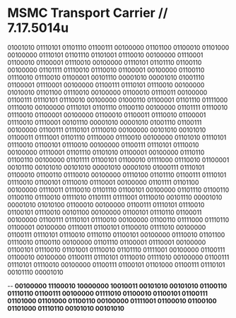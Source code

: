 # MSMC Transport Carrier // 7.17.5014u
01001010 01110101 01101110 01100111 00100000 01101100 01100010 01101000 00100000 01110101 01101110 01101001 01110010 00100000 01110001 01100010 01100001 01110010 00100000 01110101 01101110 01100110 00100000 01101111 01110010 01110010 01100001 00100000 01100110 01110010 01110010 01100001 00101110 00001010 00001010 01001110 01100001 01110001 00100000 01100111 01110101 01110010 00100000 01010010 01101100 01110010 00100000 01100010 01110011 00100000 01100111 01110101 01110010 00100000 01000110 01100001 01101110 01111000 01110010 00100000 01110101 01101110 01100110 00100000 01101111 01110010 01110010 01100001 00100000 01100010 01100011 01110010 01100001 01110010 01110001 00101110 00001010 00001010 01001110 01100111 00100000 01100111 01110101 01110010 00100000 00101010 00101010 01100011 01111001 01101110 01110000 01110010 00100000 01101010 01110101 01110010 01100101 01110010 00100000 01100111 01110101 01110010 00100000 01110001 01101110 01101010 01100001 00100000 01110110 01100110 00100000 01101111 01100101 01100010 01111000 01110010 01100001 00101110 00101010 00101010 00001010 00001010 01000111 01110101 01100010 01100110 01110010 00100000 01110100 01101110 01100111 01110101 01110010 01100101 01110010 01110001 00100000 01101111 01101100 00100000 01110011 01110010 01101110 01100101 00100000 01101110 01100110 01100110 01110010 01111010 01101111 01111001 01110010 00101110 00001010 00001010 01010100 01100010 00100000 01100111 01110101 01110010 01100101 01110010 00101100 00100000 01100101 01110110 01100011 00100000 01100111 01110101 01110010 00100000 01100110 01111000 01110110 01100001 00100000 01110011 01100101 01100010 01111010 00100000 01100111 01110101 01110010 01110110 01100101 00100000 01110010 01101100 01110010 01100110 00100000 01101110 01100001 01110001 00100000 01100101 01110010 01101001 01110010 01101110 01111001 00100000 01100111 01100010 00100000 01100111 01110101 01110010 01111010 00100000 01100111 01110101 01110010 00100000 01100111 01100101 01101000 01100111 01110101 00101110 00001010

-- **00100000 11100010 10000000 10010011 00101010 00101010 01100110 01110110 01100111 00100000 01111010 01100010 01100101 01100111 01101000 01101000 01100110 00100000 01111001 01100010 01100100 01101000 01110110 00101010 00101010**